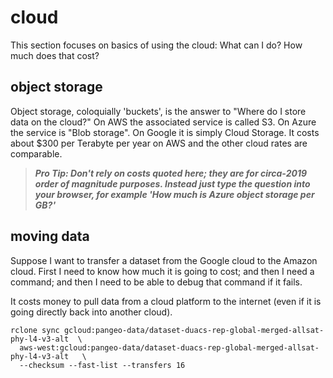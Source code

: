 # cloud

This section focuses on basics of using the cloud: What can I do? How much does that cost? 

## object storage

Object storage, coloquially 'buckets', is the answer to "Where do I store data on the cloud?" On AWS the associated 
service is called S3. On Azure the service is "Blob storage". On Google it is simply Cloud Storage. It costs about
$300 per Terabyte per year on AWS and the other cloud rates are comparable. 

> ***Pro Tip: Don't rely on costs quoted here; they are for circa-2019 order of magnitude purposes. Instead
> just type the question into your browser, for example 'How much is Azure object storage per GB?'***

## moving data

Suppose I want to transfer a dataset from the Google cloud to the Amazon cloud. First I need to know how 
much it is going to cost; and then I need a command; and then I need to be able to debug that command if it fails. 


It costs money to pull data from a cloud platform to the internet (even if it is going directly back into another cloud). 

```
rclone sync gcloud:pangeo-data/dataset-duacs-rep-global-merged-allsat-phy-l4-v3-alt  \
  aws-west:gcloud:pangeo-data/dataset-duacs-rep-global-merged-allsat-phy-l4-v3-alt   \
  --checksum --fast-list --transfers 16
```
